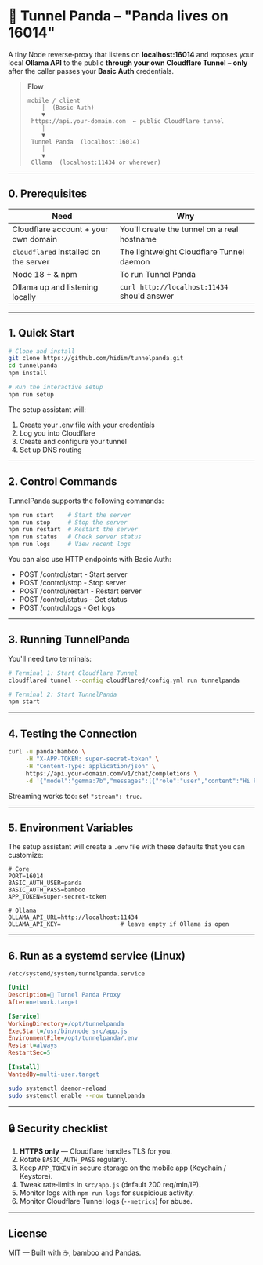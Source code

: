 # 🐼 Tunnel Panda – "Panda lives on 16014"

A tiny Node reverse‑proxy that listens on **localhost:16014** and exposes your
local **Ollama API** to the public **through your own Cloudflare Tunnel** –
**only** after the caller passes your **Basic Auth** credentials.

> **Flow**
> ```
> mobile / client
>     │  (Basic‑Auth)
>     ▼
>  https://api.your‑domain.com  ← public Cloudflare tunnel
>     │
>     ▼
>  Tunnel Panda  (localhost:16014)
>     │
>     ▼
>  Ollama  (localhost:11434 or wherever)
> ```

---

## 0. Prerequisites

| Need                                   | Why                                                |
|----------------------------------------|----------------------------------------------------|
| Cloudflare account + your own domain   | You'll create the tunnel on a real hostname        |
| `cloudflared` installed on the server  | The lightweight Cloudflare Tunnel daemon           |
| Node 18 + & npm                        | To run Tunnel Panda                                |
| Ollama up and listening locally        | `curl http://localhost:11434` should answer        |

---

## 1. Quick Start

```bash
# Clone and install
git clone https://github.com/hidim/tunnelpanda.git
cd tunnelpanda
npm install

# Run the interactive setup
npm run setup
```

The setup assistant will:
1. Create your .env file with your credentials
2. Log you into Cloudflare
3. Create and configure your tunnel
4. Set up DNS routing

---

## 2. Control Commands

TunnelPanda supports the following commands:

```bash
npm run start    # Start the server
npm run stop     # Stop the server
npm run restart  # Restart the server
npm run status   # Check server status
npm run logs     # View recent logs
```

You can also use HTTP endpoints with Basic Auth:
- POST /control/start   - Start server
- POST /control/stop    - Stop server
- POST /control/restart - Restart server
- POST /control/status  - Get status
- POST /control/logs    - Get logs

---

## 3. Running TunnelPanda

You'll need two terminals:

```bash
# Terminal 1: Start Cloudflare Tunnel
cloudflared tunnel --config cloudflared/config.yml run tunnelpanda

# Terminal 2: Start TunnelPanda
npm start
```

---

## 4. Testing the Connection

```bash
curl -u panda:bamboo \
     -H "X-APP-TOKEN: super‑secret‑token" \
     -H "Content-Type: application/json" \
     https://api.your-domain.com/v1/chat/completions \
     -d '{"model":"gemma:7b","messages":[{"role":"user","content":"Hi Panda"}]}'
```

Streaming works too: set `"stream": true`.

---

## 5. Environment Variables

The setup assistant will create a `.env` file with these defaults that you can customize:

```dotenv
# Core
PORT=16014
BASIC_AUTH_USER=panda
BASIC_AUTH_PASS=bamboo
APP_TOKEN=super‑secret‑token

# Ollama
OLLAMA_API_URL=http://localhost:11434
OLLAMA_API_KEY=                 # leave empty if Ollama is open
```

---

## 6. Run as a systemd service (Linux)

`/etc/systemd/system/tunnelpanda.service`

```ini
[Unit]
Description=🐼 Tunnel Panda Proxy
After=network.target

[Service]
WorkingDirectory=/opt/tunnelpanda
ExecStart=/usr/bin/node src/app.js
EnvironmentFile=/opt/tunnelpanda/.env
Restart=always
RestartSec=5

[Install]
WantedBy=multi-user.target
```

```bash
sudo systemctl daemon-reload
sudo systemctl enable --now tunnelpanda
```

---

## 🔒 Security checklist

1. **HTTPS only** — Cloudflare handles TLS for you.  
2. Rotate `BASIC_AUTH_PASS` regularly.  
3. Keep `APP_TOKEN` in secure storage on the mobile app (Keychain / Keystore).  
4. Tweak rate‑limits in `src/app.js` (default 200 req/min/IP).  
5. Monitor logs with `npm run logs` for suspicious activity.
6. Monitor Cloudflare Tunnel logs (`--metrics`) for abuse.

---

## License

MIT — Built with ☕, bamboo and Pandas.
